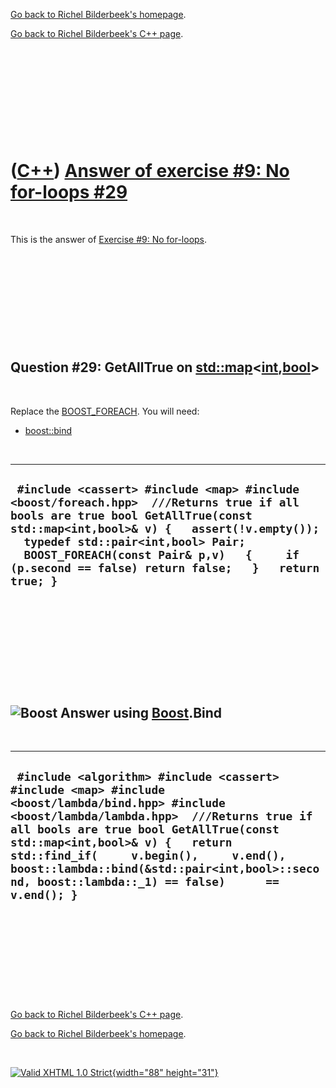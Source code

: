 [Go back to Richel Bilderbeek's homepage](index.htm).

[Go back to Richel Bilderbeek's C++ page](Cpp.htm).

 

 

 

 

 

([C++](Cpp.htm)) [Answer of exercise \#9: No for-loops \#29](CppExerciseNoForLoopsAnswer29.htm)
===============================================================================================

 

This is the answer of [Exercise \#9: No
for-loops](CppExerciseNoForLoops.htm).

 

 

 

 

 

Question \#29: GetAllTrue on [std::map](CppMap.htm)&lt;**[int](CppInt.htm)**,**[bool](CppBool.htm)**&gt;
--------------------------------------------------------------------------------------------------------

 

Replace the [BOOST\_FOREACH](CppBOOST_FOREACH.htm). You will need:

-   [boost::bind](CppBind.htm)

 

  ----------------------------------------------------------------------------------------------------------------------------------------------------------------------------------------------------------------------------------------------------------------------------------------------------------------------
  ` #include <cassert> #include <map> #include <boost/foreach.hpp>  ///Returns true if all bools are true bool GetAllTrue(const std::map<int,bool>& v) {   assert(!v.empty());   typedef std::pair<int,bool> Pair;   BOOST_FOREACH(const Pair& p,v)   {     if (p.second == false) return false;   }   return true; }`
  ----------------------------------------------------------------------------------------------------------------------------------------------------------------------------------------------------------------------------------------------------------------------------------------------------------------------

 

 

 

 

 

![Boost](PicBoost.png) Answer using [Boost](CppBoost.htm).Bind
--------------------------------------------------------------

 

  -----------------------------------------------------------------------------------------------------------------------------------------------------------------------------------------------------------------------------------------------------------------------------------------------------------------------------------------------------------------------------
  ` #include <algorithm> #include <cassert> #include <map> #include <boost/lambda/bind.hpp> #include <boost/lambda/lambda.hpp>  ///Returns true if all bools are true bool GetAllTrue(const std::map<int,bool>& v) {   return std::find_if(     v.begin(),     v.end(),    boost::lambda::bind(&std::pair<int,bool>::second, boost::lambda::_1) == false)      == v.end(); }`
  -----------------------------------------------------------------------------------------------------------------------------------------------------------------------------------------------------------------------------------------------------------------------------------------------------------------------------------------------------------------------------

 

 

 

 

 

[Go back to Richel Bilderbeek's C++ page](Cpp.htm).

[Go back to Richel Bilderbeek's homepage](index.htm).

 

[![Valid XHTML 1.0 Strict](valid-xhtml10.png){width="88"
height="31"}](http://validator.w3.org/check?uri=referer)
